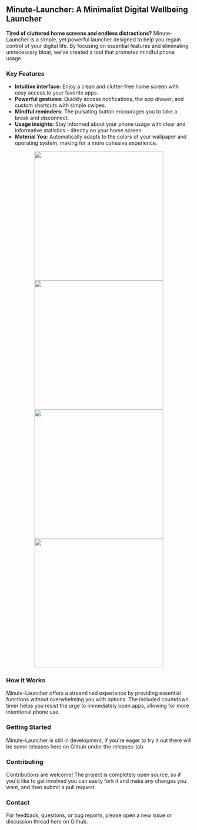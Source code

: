 ## Minute-Launcher: A Minimalist Digital Wellbeing Launcher

**Tired of cluttered home screens and endless distractions?** Minute-Launcher is a simple, yet powerful launcher designed to help you regain control of your digital life. By focusing on essential features and eliminating unnecessary bloat, we've created a tool that promotes mindful phone usage.

### Key Features
* **Intuitive interface:** Enjoy a clean and clutter-free home screen with easy access to your favorite apps.
* **Powerful gestures:** Quickly access notifications, the app drawer, and custom shortcuts with simple swipes.
* **Mindful reminders:** The pulsating button encourages you to take a break and disconnect.
* **Usage insights:** Stay informed about your phone usage with clear and informative statistics - directly on your home screen.
* **Material You:** Automatically adapts to the colors of your wallpaper and operating system, making for a more cohesive experience.


<p align="center">
  <img src="screenshots/Homescreen_1.png" width="350">
  <img src="screenshots/App_1.png" width="350">
  <img src="screenshots/Applist_1.png" width="350">
  <img src="screenshots/Dashboard_1.png" width="350">
</p>

### How it Works
Minute-Launcher offers a streamlined experience by providing essential functions without overwhelming you with options. The included countdown timer helps you resist the urge to immediately open apps, allowing for more intentional phone use.

### Getting Started
Minute-Launcher is still in development, if you're eager to try it out there will be some releases here on Github under the releases-tab. 

### Contributing
Contributions are welcome! The project is completely open source, so if you'd like to get involved you can easily fork it and make any changes you want, and then submit a pull request. 

### Contact
For feedback, questions, or bug reports, please open a new issue or discussion thread here on Github. 






